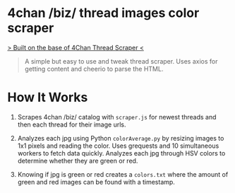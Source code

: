 # 4chan /biz/ thread images color scraper

[> Built on the base of 4Chan Thread Scraper <](https://github.com/cipherbeta/4chan-scraper)

>A simple but easy to use and tweak thread scraper. Uses axios for getting content and cheerio to parse the HTML.

# How It Works

1. Scrapes 4chan /biz/ catalog with `scraper.js` for newest threads and then each thread for their image urls. 

2. Analyzes each jpg using Python `colorAverage.py` by resizing images to 1x1 pixels and reading the color. Uses grequests and 10 simultaneous workers to fetch data quickly. Analyzes each jpg through HSV colors to determine whether they are green or red.

3. Knowing if jpg is green or red creates a `colors.txt` where the amount of green and red images can be found with a timestamp.

